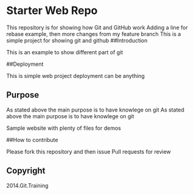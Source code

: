 # Starter Web Repo

This repository is for showing how Git and GitHub work
Adding a line for rebase example, then more changes from my feature branch
This is a simple project for showing git and github
##Introduction

This is an example to show different part of git

##Deployment

This is simple web project deployment can be anything
## Purpose

As stated above the main purpose is to have knowlege on git
As stated above the main purpose is to have knowlege on git

Sample website with plenty of files for demos

##How to contribute

Please fork this repository and then issue Pull requests for review

## Copyright

2014.Git.Training